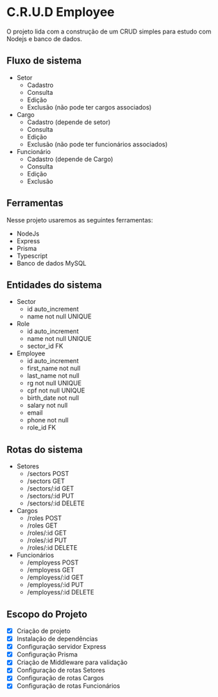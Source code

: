 # C.R.U.D Employee
O projeto lida com a construção de um CRUD simples para estudo com Nodejs e banco de dados.

## Fluxo de sistema
- Setor
  - Cadastro
  - Consulta
  - Edição
  - Exclusão (não pode ter cargos associados)
- Cargo
  - Cadastro (depende de setor)
  - Consulta
  - Edição
  - Exclusão (não pode ter funcionários associados)
- Funcionário
  - Cadastro (depende de Cargo)
  - Consulta
  - Edição
  - Exclusão

## Ferramentas
Nesse projeto usaremos as seguintes ferramentas:
- NodeJs
- Express
- Prisma
- Typescript
- Banco de dados MySQL

## Entidades do sistema
- Sector
  - id auto_increment
  - name not null UNIQUE
- Role
  - id auto_increment
  - name not null UNIQUE
  - sector_id FK
- Employee
  - id auto_increment
  - first_name not null
  - last_name not null
  - rg not null UNIQUE
  - cpf not null UNIQUE
  - birth_date not null
  - salary not null
  - email
  - phone not null
  - role_id FK

## Rotas do sistema
- Setores
  - /sectors POST
  - /sectors GET
  - /sectors/:id GET
  - /sectors/:id PUT
  - /sectors/:id DELETE
- Cargos
  - /roles POST
  - /roles GET
  - /roles/:id GET
  - /roles/:id PUT
  - /roles/:id DELETE
- Funcionários
  - /employess POST
  - /employess GET
  - /employess/:id GET
  - /employess/:id PUT
  - /employess/:id DELETE

## Escopo do Projeto
- [x] Criação de projeto
- [x] Instalação de dependências
- [x] Configuração servidor Express
- [x] Configuração Prisma
- [x] Criação de Middleware para validação
- [x] Configuração de rotas Setores
- [x] Configuração de rotas Cargos
- [x] Configuração de rotas Funcionários